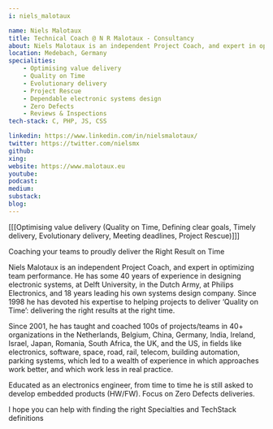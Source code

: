 ```yaml
---
i: niels_malotaux

name: Niels Malotaux
title: Technical Coach @ N R Malotaux - Consultancy
about: Niels Malotaux is an independent Project Coach, and expert in optimizing team performance.
location: Medebach, Germany
specialities:
    - Optimising value delivery
    - Quality on Time
    - Evolutionary delivery
    - Project Rescue
    - Dependable electronic systems design
    - Zero Defects
    - Reviews & Inspections
tech-stack: C, PHP, JS, CSS

linkedin: https://www.linkedin.com/in/nielsmalotaux/
twitter: https://twitter.com/nielsmx
github: 
xing: 
website: https://www.malotaux.eu
youtube: 
podcast: 
medium: 
substack: 
blog: 
---
```


[[[Optimising value delivery (Quality on Time, Defining clear goals, Timely delivery, Evolutionary delivery, Meeting deadlines, Project Rescue)]]]


Coaching your teams to proudly deliver the Right Result on Time


Niels Malotaux is an independent Project Coach, and expert in optimizing team performance. He has some 40 years of experience in designing electronic systems, at Delft University, in the Dutch Army, at Philips Electronics, and 18 years leading his own systems design company. Since 1998 he has devoted his expertise to helping projects to deliver ‘Quality on Time’: delivering the right results at the right time.

Since 2001, he has taught and coached 100s of projects/teams in 40+ organizations in the Netherlands, Belgium, China, Germany, India, Ireland, Israel, Japan, Romania, South Africa, the UK, and the US, in fields like electronics, software, space, road, rail, telecom, building automation, parking systems, which led to a wealth of experience in which approaches work better, and which work less in real practice.

Educated as an electronics engineer, from time to time he is still asked to develop embedded products (HW/FW). Focus on Zero Defects deliveries.



I hope you can help with finding the right Specialties and TechStack definitions
